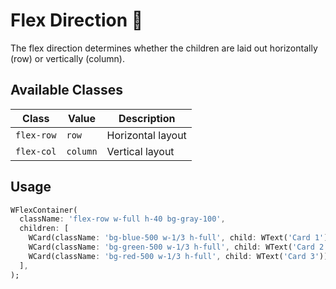 # Flex Direction 🎯

The flex direction determines whether the children are laid out horizontally (row) or vertically (column).

## Available Classes

| **Class**  | **Value** | **Description**   |
|------------|-----------|-------------------|
| `flex-row` | `row`     | Horizontal layout |
| `flex-col` | `column`  | Vertical layout   |

## Usage

<x-preview path="flex/flex_direction"></x-preview>

```dart
WFlexContainer(
  className: 'flex-row w-full h-40 bg-gray-100',
  children: [
    WCard(className: 'bg-blue-500 w-1/3 h-full', child: WText('Card 1')),
    WCard(className: 'bg-green-500 w-1/3 h-full', child: WText('Card 2')),
    WCard(className: 'bg-red-500 w-1/3 h-full', child: WText('Card 3')),
  ],
);
```
